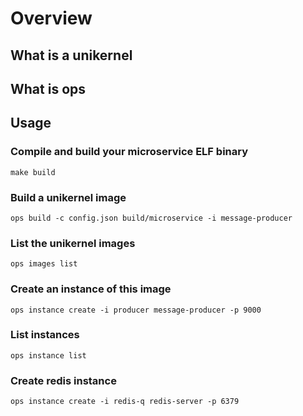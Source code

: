 # Overview

## What is a unikernel

## What is ops

## Usage

### Compile and build your microservice ELF binary

```
make build
```

### Build a unikernel image

```
ops build -c config.json build/microservice -i message-producer 
```

### List the unikernel images

```
ops images list
```

### Create an instance of this image

```
ops instance create -i producer message-producer -p 9000 
```

### List instances

```
ops instance list
```

### Create redis instance

```
ops instance create -i redis-q redis-server -p 6379
```
